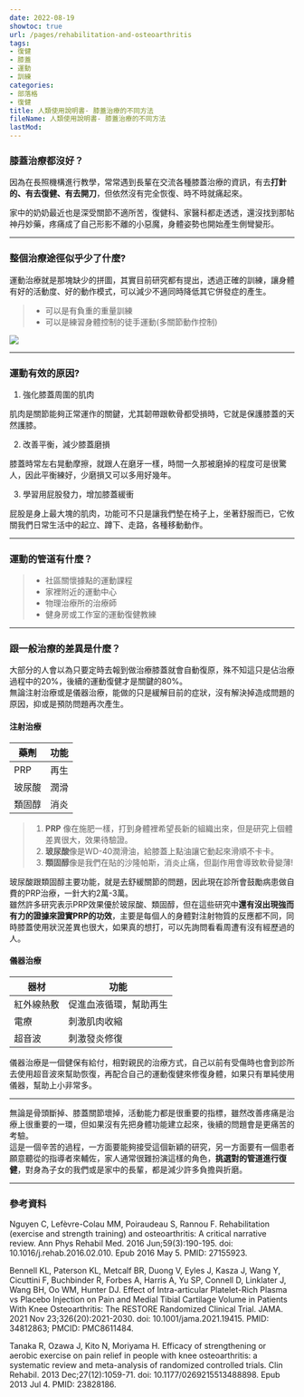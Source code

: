 ```yaml
---
date: 2022-08-19
showtoc: true
url: /pages/rehabilitation-and-osteoarthritis
tags:
- 復健
- 膝蓋
- 運動
- 訓練
categories:
- 部落格
- 復健
title: 人類使用說明書- 膝蓋治療的不同方法
fileName: 人類使用說明書- 膝蓋治療的不同方法
lastMod: 
---
```

### 膝蓋治療都沒好？

因為在長照機構進行教學，常常遇到長輩在交流各種膝蓋治療的資訊，有去**打針的、有去復健、有去開刀**，但依然沒有完全恢復、時不時就痛起來。  

家中的奶奶最近也是深受關節不適所苦，復健科、家醫科都走透透，還沒找到那帖神丹妙藥，疼痛成了自己形影不離的小惡魔，身體姿勢也開始產生側彎變形。

---

### 整個治療途徑似乎少了什麼?

運動治療就是那塊缺少的拼圖，其實目前研究都有提出，透過正確的訓練，讓身體有好的活動度、好的動作模式，可以減少不適同時降低其它併發症的產生。  
>* 可以是有負重的重量訓練  
>* 可以是練習身體控制的徒手運動(多關節動作控制)

![](https://cdn.jsdelivr.net/gh/xiang0805/blogimage/img/人類使用說明書-膝蓋治療的不同方法-1.jpeg)

---

### 運動有效的原因?

1. 強化膝蓋周圍的肌肉

肌肉是關節能夠正常運作的關鍵，尤其韌帶跟軟骨都受損時，它就是保護膝蓋的天然護膝。

2. 改善平衡，減少膝蓋磨損

膝蓋時常左右晃動摩擦，就跟人在磨牙一樣，時間一久那被磨掉的程度可是很驚人，因此平衡練好，少磨損又可以多用好幾年。

3. 學習用屁股發力，增加膝蓋緩衝

屁股是身上最大塊的肌肉，功能可不只是讓我們墊在椅子上，坐著舒服而已，它攸關我們日常生活中的起立、蹲下、走路，各種移動動作。

---

### 運動的管道有什麼？

>* 社區關懷據點的運動課程
>* 家裡附近的運動中心
>* 物理治療所的治療師
>* 健身房或工作室的運動復健教練

---

### 跟一般治療的差異是什麼？

大部分的人會以為只要定時去報到做治療膝蓋就會自動復原，殊不知這只是佔治療過程中的20%，後續的運動復健才是關鍵的80%。  
無論注射治療或是儀器治療，能做的只是緩解目前的症狀，沒有解決掉造成問題的原因，抑或是預防問題再次產生。

#### 注射治療

|藥劑|功能|
|---|---|  
|PRP|再生|  
|玻尿酸|潤滑|  
|類固醇|消炎|  

>1. **PRP** 像在施肥一樣，打到身體裡希望長新的組織出來，但是研究上個體差異很大，效果待驗證。  
>2. **玻尿酸**像是WD-40潤滑油，給膝蓋上點油讓它動起來滑順不卡卡。    
>3. **類固醇**像是我們在貼的沙隆帕斯，消炎止痛，但副作用會導致軟骨變薄! 

玻尿酸跟類固醇主要功能，就是去舒緩關節的問題，因此現在診所會鼓勵病患做自費的PRP治療，一針大約2萬-3萬。  
雖然許多研究表示PRP效果優於玻尿酸、類固醇，但在這些研究中**還有沒出現強而有力的證據來證實PRP的功效**，主要是每個人的身體對注射物質的反應都不同，同時膝蓋使用狀況差異也很大，如果真的想打，可以先詢問看看周遭有沒有經歷過的人。

#### 儀器治療

|器材|功能|
|---|---|
|紅外線熱敷|促進血液循環，幫助再生|
|電療|刺激肌肉收縮|
|超音波|刺激發炎修復|

儀器治療是一個健保有給付，相對親民的治療方式，自己以前有受傷時也會到診所去使用超音波來幫助恢復，再配合自己的運動復健來修復身體，如果只有單純使用儀器，幫助上小非常多。

---

無論是骨頭斷掉、膝蓋關節壞掉，活動能力都是很重要的指標，雖然改善疼痛是治療上很重要的一環，但如果沒有先把身體功能建立起來，後續的問題會是更痛苦的考驗。  
這是一個辛苦的過程，一方面要能夠接受這個新穎的研究，另一方面要有一個患者願意聽從的指導者來輔佐，家人通常很難扮演這樣的角色，**挑選對的管道進行復健**，對身為子女的我們或是家中的長輩，都是減少許多負擔與折磨。

---

### 參考資料

Nguyen C, Lefèvre-Colau MM, Poiraudeau S, Rannou F. Rehabilitation (exercise and strength training) and osteoarthritis: A critical narrative review. Ann Phys Rehabil Med. 2016 Jun;59(3):190-195. doi: 10.1016/j.rehab.2016.02.010. Epub 2016 May 5. PMID: 27155923.  
  
Bennell KL, Paterson KL, Metcalf BR, Duong V, Eyles J, Kasza J, Wang Y, Cicuttini F, Buchbinder R, Forbes A, Harris A, Yu SP, Connell D, Linklater J, Wang BH, Oo WM, Hunter DJ. Effect of Intra-articular Platelet-Rich Plasma vs Placebo Injection on Pain and Medial Tibial Cartilage Volume in Patients With Knee Osteoarthritis: The RESTORE Randomized Clinical Trial. JAMA. 2021 Nov 23;326(20):2021-2030. doi: 10.1001/jama.2021.19415. PMID: 34812863; PMCID: PMC8611484.  
  
Tanaka R, Ozawa J, Kito N, Moriyama H. Efficacy of strengthening or aerobic exercise on pain relief in people with knee osteoarthritis: a systematic review and meta-analysis of randomized controlled trials. Clin Rehabil. 2013 Dec;27(12):1059-71. doi: 10.1177/0269215513488898. Epub 2013 Jul 4. PMID: 23828186.  
